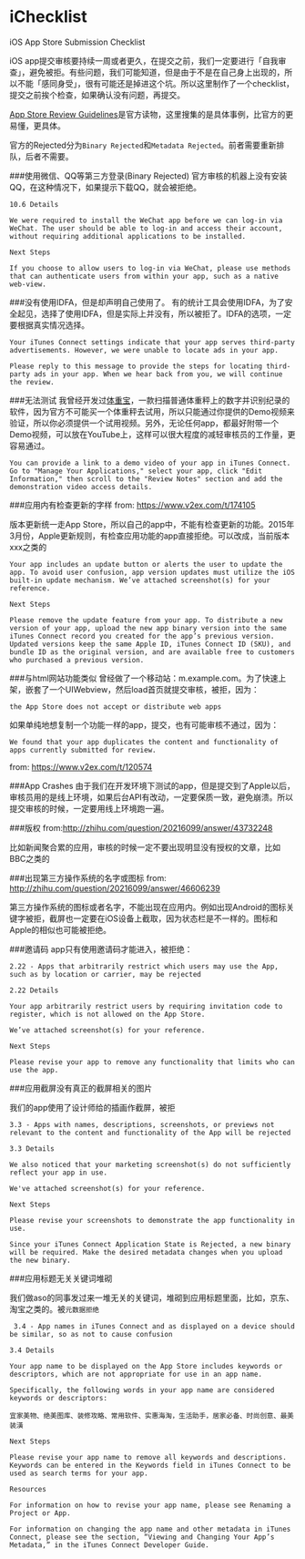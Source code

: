 # iChecklist
 iOS App Store Submission Checklist

 iOS app提交审核要持续一周或者更久，在提交之前，我们一定要进行「自我审查」，避免被拒。有些问题，我们可能知道，但是由于不是在自己身上出现的，所以不能「感同身受」，很有可能还是掉进这个坑。所以这里制作了一个checklist，提交之前挨个检查，如果确认没有问题，再提交。

[App Store Review Guidelines](https://developer.apple.com/app-store/review/guidelines/)是官方读物，这里搜集的是具体事例，比官方的更易懂，更具体。

官方的Rejected分为`Binary Rejected`和`Metadata Rejected`。前者需要重新排队，后者不需要。

###使用微信、QQ等第三方登录(Binary Rejected)
官方审核的机器上没有安装QQ，在这种情况下，如果提示下载QQ，就会被拒绝。

```
10.6 Details

We were required to install the WeChat app before we can log-in via WeChat. The user should be able to log-in and access their account, without requiring additional applications to be installed.

Next Steps

If you choose to allow users to log-in via WeChat, please use methods that can authenticate users from within your app, such as a native web-view. 
```

###没有使用IDFA，但是却声明自己使用了。
有的统计工具会使用IDFA，为了安全起见，选择了使用IDFA，但是实际上并没有，所以被拒了。IDFA的选项，一定要根据真实情况选择。

```
Your iTunes Connect settings indicate that your app serves third-party advertisements. However, we were unable to locate ads in your app.

Please reply to this message to provide the steps for locating third-party ads in your app. When we hear back from you, we will continue the review.
```
###无法测试
我曾经开发过[体重宝](https://itunes.apple.com/app/id925697616)，一款扫描普通体重秤上的数字并识别纪录的软件，因为官方不可能买一个体重秤去试用，所以只能通过你提供的Demo视频来验证，所以你必须提供一个试用视频。另外，无论任何app，都最好附带一个Demo视频，可以放在YouTube上，这样可以很大程度的减轻审核员的工作量，更容易通过。

```
You can provide a link to a demo video of your app in iTunes Connect. Go to "Manage Your Applications," select your app, click "Edit Information," then scroll to the "Review Notes" section and add the demonstration video access details.
```
###应用内有检查更新的字样
from: <https://www.v2ex.com/t/174105>

版本更新统一走App Store，所以自己的app中，不能有检查更新的功能。2015年3月份，Apple更新规则，有检查应用功能的app直接拒绝。可以改成，当前版本xxx之类的
```
Your app includes an update button or alerts the user to update the app. To avoid user confusion, app version updates must utilize the iOS built-in update mechanism. We’ve attached screenshot(s) for your reference.

Next Steps

Please remove the update feature from your app. To distribute a new version of your app, upload the new app binary version into the same iTunes Connect record you created for the app’s previous version. Updated versions keep the same Apple ID, iTunes Connect ID (SKU), and bundle ID as the original version, and are available free to customers who purchased a previous version.
```

###与html网站功能类似
曾经做了一个移动站：m.example.com。为了快速上架，嵌套了一个UIWebview，然后load首页就提交审核，被拒，因为：
```
the App Store does not accept or distribute web apps
```
如果单纯地想复制一个功能一样的app，提交，也有可能审核不通过，因为：
```
We found that your app duplicates the content and functionality of apps currently submitted for review. 
```
from: <https://www.v2ex.com/t/120574>

###App Crashes
由于我们在开发环境下测试的app，但是提交到了Apple以后，审核员用的是线上环境，如果后台API有改动，一定要保质一致，避免崩溃。所以提交审核的时候，一定要用线上环境跑一遍。

###版权
from:<http://zhihu.com/question/20216099/answer/43732248>

比如新闻聚合累的应用，审核的时候一定不要出现明显没有授权的文章，比如BBC之类的

###出现第三方操作系统的名字或图标
from: <http://zhihu.com/question/20216099/answer/46606239>

第三方操作系统的图标或者名字，不能出现在应用内。例如出现Android的图标关键字被拒，截屏也一定要在iOS设备上截取，因为状态栏是不一样的。图标和Apple的相似也可能被拒绝。

###邀请码
app只有使用邀请码才能进入，被拒绝：

```
2.22 - Apps that arbitrarily restrict which users may use the App, such as by location or carrier, may be rejected

2.22 Details

Your app arbitrarily restrict users by requiring invitation code to register, which is not allowed on the App Store.

We’ve attached screenshot(s) for your reference.

Next Steps

Please revise your app to remove any functionality that limits who can use the app.
```

###应用截屏没有真正的截屏相关的图片

我们的app使用了设计师给的插画作截屏，被拒

```
3.3 - Apps with names, descriptions, screenshots, or previews not relevant to the content and functionality of the App will be rejected

3.3 Details

We also noticed that your marketing screenshot(s) do not sufficiently reflect your app in use.

We've attached screenshot(s) for your reference.

Next Steps

Please revise your screenshots to demonstrate the app functionality in use.

Since your iTunes Connect Application State is Rejected, a new binary will be required. Make the desired metadata changes when you upload the new binary.
```

###应用标题无关关键词堆砌

我们做aso的同事发过来一堆无关的关键词，堆砌到应用标题里面，比如，京东、淘宝之类的。被`元数据拒绝`


```
 3.4 - App names in iTunes Connect and as displayed on a device should be similar, so as not to cause confusion

3.4 Details

Your app name to be displayed on the App Store includes keywords or descriptors, which are not appropriate for use in an app name.

Specifically, the following words in your app name are considered keywords or descriptors:

宜家美物、绝美图库、装修攻略、常用软件、实惠海淘，生活助手，居家必备、时尚创意、最美装潢

Next Steps

Please revise your app name to remove all keywords and descriptions. Keywords can be entered in the Keywords field in iTunes Connect to be used as search terms for your app.

Resources

For information on how to revise your app name, please see Renaming a Project or App.

For information on changing the app name and other metadata in iTunes Connect, please see the section, “Viewing and Changing Your App’s Metadata,” in the iTunes Connect Developer Guide.

```